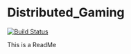 # Distributed_Gaming

[![Build Status](https://travis-ci.com/elymberopoulos/Distributed_Gaming.svg?branch=master)](https://travis-ci.com/elymberopoulos/Distributed_Gaming)

This is a ReadMe
